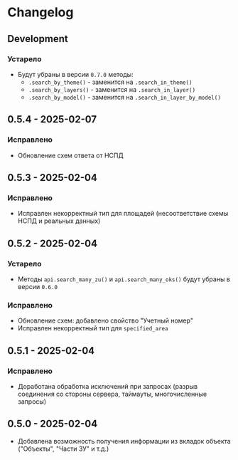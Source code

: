 # Changelog

## Development

### Устарело

- Будут убраны в версии `0.7.0` методы:
    - `.search_by_theme()` - заменится на `.search_in_theme()`
    - `.search_by_layers()` - заменится на `.search_in_layer()`
    - `.search_by_model()` - заменится на `.search_in_layer_by_model()`


## 0.5.4 - 2025-02-07

### Исправлено

- Обновление схем ответа от НСПД

## 0.5.3 - 2025-02-04

### Исправлено

- Исправлен некорректный тип для площадей (несоответствие схемы НСПД и реальных данных)

## 0.5.2 - 2025-02-04

### Устарело

- Методы `api.search_many_zu()` и `api.search_many_oks()` будут убраны в версии `0.6.0`  

### Исправлено

- Обновление схем: добавлено свойство "Учетный номер"
- Исправлен некорректный тип для `specified_area`

## 0.5.1 - 2025-02-04

### Исправлено

- Доработана обработка исключений при запросах (разрыв соединения со стороны сервера, таймауты, многочисленные запросы)

## 0.5.0 - 2025-02-04

- Добавлена возможность получения информации из вкладок объекта ("Объекты", "Части ЗУ" и т.д.)